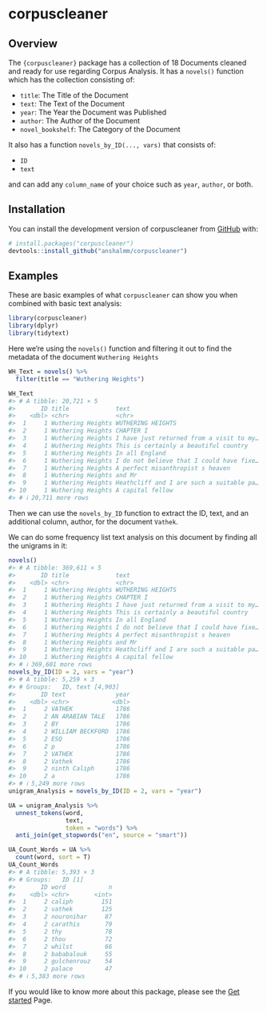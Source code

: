 
<!-- README.md is generated from README.Rmd. Please edit that file -->

# corpuscleaner

<!-- badges: start -->
<!-- badges: end -->

## Overview

The `{corpuscleaner}` package has a collection of 18 Documents cleaned
and ready for use regarding Corpus Analysis. It has a `novels()`
function which has the collection consisting of:

- `title`: The Title of the Document
- `text`: The Text of the Document
- `year`: The Year the Document was Published
- `author`: The Author of the Document
- `novel_bookshelf`: The Category of the Document

It also has a function `novels_by_ID(..., vars)` that consists of:

- `ID`
- `text`

and can add any `column_name` of your choice such as `year`, `author`,
or both.

## Installation

You can install the development version of corpuscleaner from
[GitHub](https://github.com/) with:

``` r
# install.packages("corpuscleaner")
devtools::install_github("anshalmm/corpuscleaner")
```

## Examples

These are basic examples of what `corpuscleaner` can show you when
combined with basic text analysis:

``` r
library(corpuscleaner)
library(dplyr)
library(tidytext)
```

Here we’re using the `novels()` function and filtering it out to find
the metadata of the document `Wuthering Heights`

``` r
WH_Text = novels() %>%
  filter(title == "Wuthering Heights")

WH_Text
#> # A tibble: 20,721 × 5
#>       ID title             text                                      year author
#>    <dbl> <chr>             <chr>                                    <dbl> <chr> 
#>  1     1 Wuthering Heights WUTHERING HEIGHTS                         1847 Bront…
#>  2     1 Wuthering Heights CHAPTER I                                 1847 Bront…
#>  3     1 Wuthering Heights I have just returned from a visit to my…  1847 Bront…
#>  4     1 Wuthering Heights This is certainly a beautiful country     1847 Bront…
#>  5     1 Wuthering Heights In all England                            1847 Bront…
#>  6     1 Wuthering Heights I do not believe that I could have fixe…  1847 Bront…
#>  7     1 Wuthering Heights A perfect misanthropist s heaven          1847 Bront…
#>  8     1 Wuthering Heights and Mr                                    1847 Bront…
#>  9     1 Wuthering Heights Heathcliff and I are such a suitable pa…  1847 Bront…
#> 10     1 Wuthering Heights A capital fellow                          1847 Bront…
#> # ℹ 20,711 more rows
```

Then we can use the `novels_by_ID` function to extract the ID, text, and
an additional column, author, for the document `Vathek`.

We can do some frequency list text analysis on this document by finding
all the unigrams in it:

``` r
novels()
#> # A tibble: 369,611 × 5
#>       ID title             text                                      year author
#>    <dbl> <chr>             <chr>                                    <dbl> <chr> 
#>  1     1 Wuthering Heights WUTHERING HEIGHTS                         1847 Bront…
#>  2     1 Wuthering Heights CHAPTER I                                 1847 Bront…
#>  3     1 Wuthering Heights I have just returned from a visit to my…  1847 Bront…
#>  4     1 Wuthering Heights This is certainly a beautiful country     1847 Bront…
#>  5     1 Wuthering Heights In all England                            1847 Bront…
#>  6     1 Wuthering Heights I do not believe that I could have fixe…  1847 Bront…
#>  7     1 Wuthering Heights A perfect misanthropist s heaven          1847 Bront…
#>  8     1 Wuthering Heights and Mr                                    1847 Bront…
#>  9     1 Wuthering Heights Heathcliff and I are such a suitable pa…  1847 Bront…
#> 10     1 Wuthering Heights A capital fellow                          1847 Bront…
#> # ℹ 369,601 more rows
novels_by_ID(ID = 2, vars = "year")
#> # A tibble: 5,259 × 3
#> # Groups:   ID, text [4,903]
#>       ID text              year
#>    <dbl> <chr>            <dbl>
#>  1     2 VATHEK            1786
#>  2     2 AN ARABIAN TALE   1786
#>  3     2 BY                1786
#>  4     2 WILLIAM BECKFORD  1786
#>  5     2 ESQ               1786
#>  6     2 p                 1786
#>  7     2 VATHEK            1786
#>  8     2 Vathek            1786
#>  9     2 ninth Caliph      1786
#> 10     2 a                 1786
#> # ℹ 5,249 more rows
unigram_Analysis = novels_by_ID(ID = 2, vars = "year")

UA = unigram_Analysis %>%
  unnest_tokens(word, 
                text, 
                token = "words") %>%
  anti_join(get_stopwords("en", source = "smart")) 

UA_Count_Words = UA %>%
  count(word, sort = T)
UA_Count_Words
#> # A tibble: 5,393 × 3
#> # Groups:   ID [1]
#>       ID word            n
#>    <dbl> <chr>       <int>
#>  1     2 caliph        151
#>  2     2 vathek        125
#>  3     2 nouronihar     87
#>  4     2 carathis       79
#>  5     2 thy            78
#>  6     2 thou           72
#>  7     2 whilst         66
#>  8     2 bababalouk     55
#>  9     2 gulchenrouz    54
#> 10     2 palace         47
#> # ℹ 5,383 more rows
```

If you would like to know more about this package, please see the [Get
started](https://anshalmm.github.io/corpuscleaner/articles/corpuscleaner.html)
Page.
